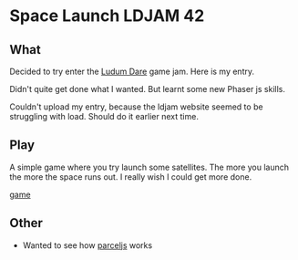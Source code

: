 # Space Launch LDJAM 42

## What

Decided to try enter the [Ludum Dare](https://ldjam.com/) game jam. Here is my entry.

Didn't quite get done what I wanted. But learnt some new Phaser js skills. 

Couldn't upload my entry, because the ldjam website seemed to be struggling with load. Should do it earlier next time.

## Play 

A simple game where you try launch some satellites. The more you launch the more the space runs out. I really wish I could get more done.

[game](https://runningdeveloper.github.io/ldjam42/dist/index.html)

## Other

- Wanted to see how [parceljs](https://parceljs.org/) works
